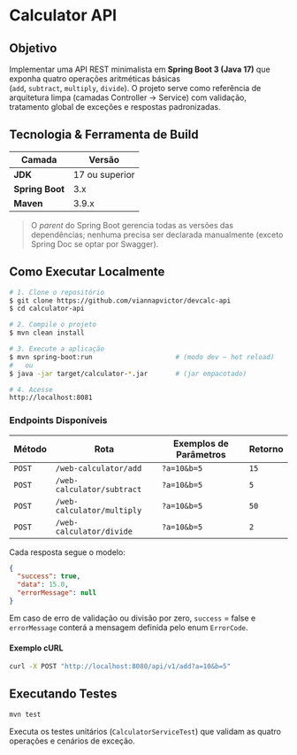 # Calculator API

## Objetivo

Implementar uma API REST minimalista em **Spring Boot 3 (Java 17)** que exponha quatro operações aritméticas básicas (`add`, `subtract`, `multiply`, `divide`). O projeto serve como referência de arquitetura limpa (camadas Controller → Service) com validação, tratamento global de exceções e respostas padronizadas.

## Tecnologia & Ferramenta de Build

| Camada          | Versão                              |
| --------------- | ----------------------------------- |
| **JDK**         | 17 ou superior                      |
| **Spring Boot** | 3.x                                 |
| **Maven**       | 3.9.x                               |

> O *parent* do Spring Boot gerencia todas as versões das dependências; nenhuma precisa ser declarada manualmente (exceto Spring Doc se optar por Swagger).

## Como Executar Localmente

```bash
# 1. Clone o repositório
$ git clone https://github.com/viannapvictor/devcalc-api
$ cd calculator-api

# 2. Compile o projeto
$ mvn clean install

# 3. Execute a aplicação
$ mvn spring-boot:run                     # (modo dev – hot reload)
#   ou
$ java -jar target/calculator-*.jar       # (jar empacotado)

# 4. Acesse
http://localhost:8081
```

### Endpoints Disponíveis

| Método | Rota                       | Exemplos de Parâmetros | Retorno |
| ------ |----------------------------| ---------------------- | ------- |
| `POST` | `/web-calculator/add`      | `?a=10&b=5`            | `15`    |
| `POST` | `/web-calculator/subtract` | `?a=10&b=5`            | `5`     |
| `POST` | `/web-calculator/multiply` | `?a=10&b=5`            | `50`    |
| `POST` | `/web-calculator/divide`           | `?a=10&b=5`            | `2`     |

Cada resposta segue o modelo:

```json
{
  "success": true,
  "data": 15.0,
  "errorMessage": null
}
```

Em caso de erro de validação ou divisão por zero, `success` = false e `errorMessage` conterá a mensagem definida pelo enum `ErrorCode`.

#### Exemplo cURL

```bash
curl -X POST "http://localhost:8080/api/v1/add?a=10&b=5"
```

## Executando Testes

```bash
mvn test
```

Executa os testes unitários (`CalculatorServiceTest`) que validam as quatro operações e cenários de exceção.
